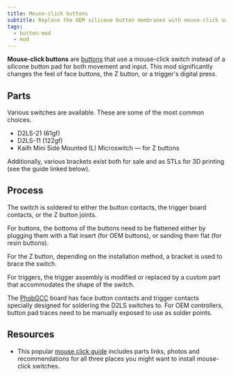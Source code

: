```yaml
---
title: Mouse-click buttons
subtitle: Replace the OEM silicone button membranes with mouse-click switches for a clickier feel.
tags:
  - button-mod
  - mod
---
```


**Mouse-click buttons** are [buttons](/buttons) that use a mouse-click switch instead of a silicone button pad for both movement and input. This mod significantly changes the feel of face buttons, the Z button, or a trigger's digital press.

## Parts

Various switches are available. These are some of the most common choices.

- D2LS-21 (61gf)
- D2LS-11 (122gf)
- Kailh Mini Side Mounted (L) Microswitch — for Z buttons

Additionally, various brackets exist both for sale and as STLs for 3D printing (see the guide linked below).

## Process

The switch is soldered to either the button contacts, the trigger board contacts, or the Z button joints.

For buttons, the bottoms of the buttons need to be flattened either by plugging them with a flat insert (for OEM buttons), or sanding them flat (for resin buttons).

For the Z button, depending on the installation method, a bracket is used to brace the switch.

For triggers, the trigger assembly is modified or replaced by a custom part that accommodates the shape of the switch.

The [PhobGCC](/motherboard#phobgcc) board has face button contacts and trigger contacts specially designed for soldering the D2LS switches to. For OEM controllers, button pad traces need to be manually exposed to use as solder points.

## Resources

- This popular [mouse click guide](https://docs.google.com/document/d/1YkUPjrc_Hsnei26CaTdg-Ubucog0JvAj6t0Ued8Bybc) includes parts links, photos and recommendations for all three places you might want to install mouse-click switches.
